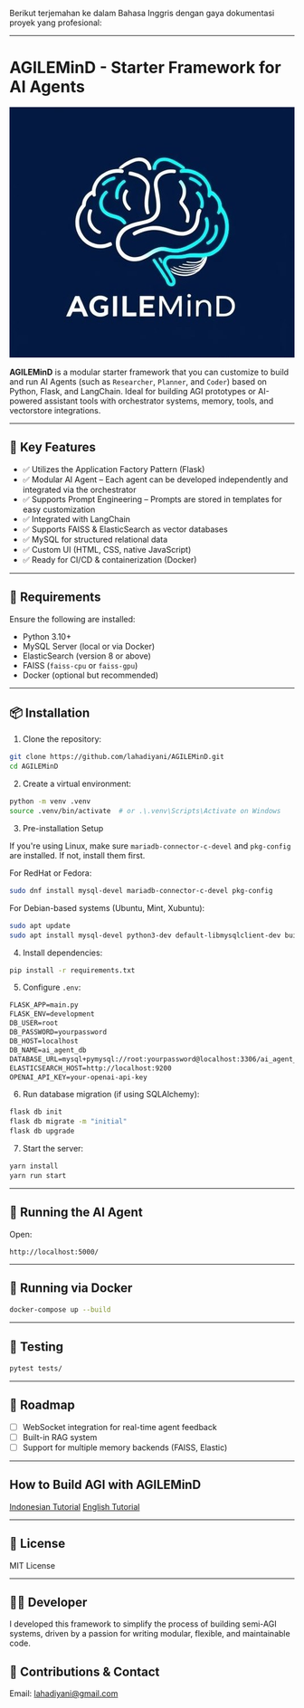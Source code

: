 Berikut terjemahan ke dalam Bahasa Inggris dengan gaya dokumentasi proyek yang profesional:

---

# AGILEMinD - Starter Framework for AI Agents

![logo](../app/static/assets/icon.jpg)

**AGILEMinD** is a modular starter framework that you can customize to build and run AI Agents (such as `Researcher`, `Planner`, and `Coder`) based on Python, Flask, and LangChain. Ideal for building AGI prototypes or AI-powered assistant tools with orchestrator systems, memory, tools, and vectorstore integrations.

---

## 🚀 Key Features

* ✅ Utilizes the Application Factory Pattern (Flask)
* ✅ Modular AI Agent – Each agent can be developed independently and integrated via the orchestrator
* ✅ Supports Prompt Engineering – Prompts are stored in templates for easy customization
* ✅ Integrated with LangChain
* ✅ Supports FAISS & ElasticSearch as vector databases
* ✅ MySQL for structured relational data
* ✅ Custom UI (HTML, CSS, native JavaScript)
* ✅ Ready for CI/CD & containerization (Docker)

---

## 🔧 Requirements

Ensure the following are installed:

* Python 3.10+
* MySQL Server (local or via Docker)
* ElasticSearch (version 8 or above)
* FAISS (`faiss-cpu` or `faiss-gpu`)
* Docker (optional but recommended)

---

## 📦 Installation

1. Clone the repository:

```bash
git clone https://github.com/lahadiyani/AGILEMinD.git
cd AGILEMinD
```

2. Create a virtual environment:

```bash
python -m venv .venv
source .venv/bin/activate  # or .\.venv\Scripts\Activate on Windows
```

3. Pre-installation Setup

If you're using Linux, make sure `mariadb-connector-c-devel` and `pkg-config` are installed. If not, install them first.

For RedHat or Fedora:

```sh
sudo dnf install mysql-devel mariadb-connector-c-devel pkg-config
```

For Debian-based systems (Ubuntu, Mint, Xubuntu):

```sh
sudo apt update
sudo apt install mysql-devel python3-dev default-libmysqlclient-dev build-essential pkg-config
```

4. Install dependencies:

```bash
pip install -r requirements.txt
```

5. Configure `.env`:

```env
FLASK_APP=main.py
FLASK_ENV=development
DB_USER=root
DB_PASSWORD=yourpassword
DB_HOST=localhost
DB_NAME=ai_agent_db
DATABASE_URL=mysql+pymysql://root:yourpassword@localhost:3306/ai_agent_db
ELASTICSEARCH_HOST=http://localhost:9200
OPENAI_API_KEY=your-openai-api-key
```

6. Run database migration (if using SQLAlchemy):

```bash
flask db init
flask db migrate -m "initial"
flask db upgrade
```

7. Start the server:

```bash
yarn install
yarn run start
```

---

## 🧠 Running the AI Agent

Open:

```
http://localhost:5000/
```

---

## 🐳 Running via Docker

```bash
docker-compose up --build
```

---

## 🧪 Testing

```bash
pytest tests/
```

---

## 📌 Roadmap

* [ ] WebSocket integration for real-time agent feedback
* [ ] Built-in RAG system
* [ ] Support for multiple memory backends (FAISS, Elastic)

---

## How to Build AGI with AGILEMinD

[Indonesian Tutorial](documentation/tutorial.md)
[English Tutorial](documentation/tutorial_eng.md)

---

## 📄 License

MIT License

---

## 👨‍💻 Developer

I developed this framework to simplify the process of building semi-AGI systems, driven by a passion for writing modular, flexible, and maintainable code.

## 🤝 Contributions & Contact

Email: [lahadiyani@gmail.com](mailto:lahadiyani@gmail.com)